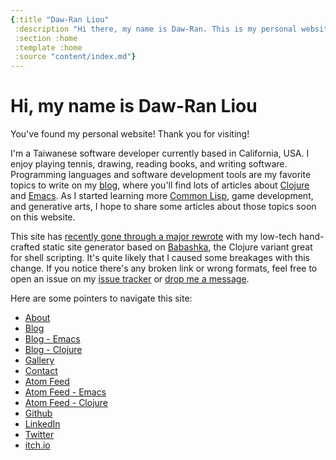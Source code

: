```yaml
---
{:title "Daw-Ran Liou"
 :description "Hi there, my name is Daw-Ran. This is my personal website, where I share my writings and other public information about myself."
 :section :home
 :template :home
 :source "content/index.md"}
---
```

# Hi, my name is Daw-Ran Liou

You've found my personal website!  Thank you for visiting!

I'm a Taiwanese software developer currently based in California, USA.
I enjoy playing tennis, drawing, reading books, and writing
software. Programming languages and software development tools are my favorite
topics to write on my [blog](/blog/), where you'll find lots of articles about
[Clojure][Clojure] and [Emacs][Emacs].  As I started learning more [Common
Lisp][Common Lisp], game development, and generative arts, I hope to share some
articles about those topics soon on this website.

This site has [recently gone through a major rewrote][rewrote] with my low-tech
hand-crafted static site generator based on [Babashka][Babashka], the Clojure
variant great for shell scripting.  It's quite likely that I caused some
breakages with this change.  If you notice there's any broken link or wrong
formats, feel free to open an issue on my [issue tracker][issue tracker] or
[drop me a message](/contact).

Here are some pointers to navigate this site:

* [About](/about)
* [Blog](/blog/)
* [Blog - Emacs](tags/emacs)
* [Blog - Clojure](tags/clojure)
* [Gallery](/gallery)
* [Contact](/contact)
* [Atom Feed](/atom.xml)
* [Atom Feed - Emacs](tags/emacs/atom.xml)
* [Atom Feed - Clojure](tags/clojure/atom.xml)
* [Github](https://github.com/dawranliou)
* [LinkedIn](https://www.linkedin.com/in/dawranliou/)
* [Twitter](https://twitter.com/dawranliou)
* [itch.io](https://dawranliou.itch.io/)


[dawranliou]: https://twitter.com/dawranliou
[ClojureScript]: https://clojurescript.org/
[Clojure]: https://clojure.org/
[Emacs configuration]: https://github.com/dawranliou/emacs.d
[Emacs]: https://www.gnu.org/software/emacs/
[Kira Systems]: https://kirasystems.com/
[Project Hail Mary]: https://www.goodreads.com/book/show/54493401-project-hail-mary
[React]: https://reactjs.org/
[my blog]: /blog/_index.md
[nownownow]: https://nownownow.com/about
[sketchbook]: https://github.com/dawranliou/sketch
[AutoLISP]: https://en.wikipedia.org/wiki/AutoLISP
[rewrote]: /blog/i-too-wrote-myself-a-static-site-generator
[Babashka]: https://babashka.org/
[issue tracker]: https://github.com/dawranliou/dawranliou.com/issues
[Common Lisp]: https://lisp-lang.org/
[Taiwan]: https://en.wikipedia.org/wiki/Taiwan
